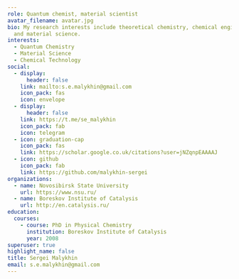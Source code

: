 ```yaml
---
role: Quantum chemist, material scientist
avatar_filename: avatar.jpg
bio: My research interests include theoretical chemistry, chemical engineering
  and material science.
interests:
  - Quantum Chemistry
  - Material Science
  - Chemical Technology
social:
  - display:
      header: false
    link: mailto:s.e.malykhin@gmail.com
    icon_pack: fas
    icon: envelope
  - display:
      header: false
    link: https://t.me/se_malykhin
    icon_pack: fab
    icon: telegram
  - icon: graduation-cap
    icon_pack: fas
    link: https://scholar.google.co.uk/citations?user=jNZqnpEAAAAJ
  - icon: github
    icon_pack: fab
    link: https://github.com/malykhin-sergei
organizations:
  - name: Novosibirsk State University
    url: https://www.nsu.ru/
  - name: Boreskov Institute of Catalysis
    url: http://en.catalysis.ru/
education:
  courses:
    - course: PhD in Physical Chemistry
      institution: Boreskov Institute of Catalysis
      year: 2008
superuser: true
highlight_name: false
title: Sergei Malykhin
email: s.e.malykhin@gmail.com
---
```

